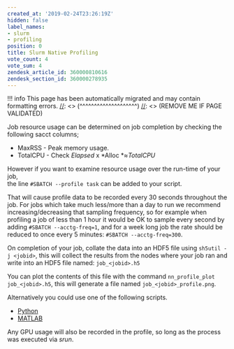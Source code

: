 ```yaml
---
created_at: '2019-02-24T23:26:19Z'
hidden: false
label_names:
- slurm
- profiling
position: 0
title: Slurm Native Profiling
vote_count: 4
vote_sum: 4
zendesk_article_id: 360000810616
zendesk_section_id: 360000278935
---
```




[//]: <> (REMOVE ME IF PAGE VALIDATED)
[//]: <> (vvvvvvvvvvvvvvvvvvvv)
!!! info
    This page has been automatically migrated and may contain formatting errors.
[//]: <> (^^^^^^^^^^^^^^^^^^^^)
[//]: <> (REMOVE ME IF PAGE VALIDATED)

Job resource usage can be determined on job completion by checking the
following sacct columns;

-   MaxRSS - Peak memory usage.
-   TotalCPU - Check *Elapsed* x *Alloc *≈*TotalCPU* 

However if you want to examine resource usage over the run-time of your
job,  
the line `#SBATCH --profile task` can be added to your script.

That will cause profile data to be recorded every 30 seconds throughout
the job. For jobs which take much less/more than a day to run we
recommend increasing/decreasing that sampling frequency, so for example
when profiling a job of less than 1 hour it would be OK to sample every
second by adding `#SBATCH --acctg-freq=1`, and for a week long job the
rate should be reduced to once every 5
minutes: `#SBATCH --acctg-freq=300`.  
  
On completion of your job, collate the data into an HDF5 file using
`sh5util -j <jobid>`, this will collect the results from the nodes where
your job ran and write into an HDF5 file named: `job_<jobid>.h5`

You can plot the contents of this file with the command
`nn_profile_plot job_<jobid>.h5`, this will generate a file named
`job_<jobid>_profile.png`.

Alternatively you could use one of the following scripts. 

-   [Python](https://github.com/nesi/nesi-tools/blob/main/.dev_nn_profile_plot.py)
-   [MATLAB](https://github.com/CallumWalley/slurm_native_h5_plotter)

Any GPU usage will also be recorded in the profile, so long as the
process was executed via *srun*.
